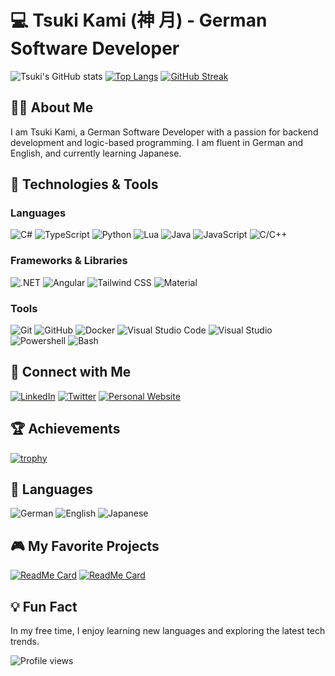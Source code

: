 # 💻 Tsuki Kami (神 月) - German Software Developer

![Tsuki's GitHub stats](https://github-readme-stats.vercel.app/api?username=kami-tsuki&show_icons=true&theme=radical)
[![Top Langs](https://github-readme-stats.vercel.app/api/top-langs/?username=kami-tsuki&layout=compact&theme=radical)](https://github.com/kami-tsuki/github-readme-stats)
[![GitHub Streak](http://github-readme-streak-stats.herokuapp.com?user=kami-tsuki&theme=radical)](https://git.io/streak-stats)

## 🧑‍💻 About Me

I am Tsuki Kami, a German Software Developer with a passion for backend development and logic-based programming. I am fluent in German and English, and currently learning Japanese. 

## 🔧 Technologies & Tools

### Languages
![C#](https://img.shields.io/badge/C%23-239120?style=for-the-badge&logo=c-sharp&logoColor=white)
![TypeScript](https://img.shields.io/badge/TypeScript-007ACC?style=for-the-badge&logo=typescript&logoColor=white)
![Python](https://img.shields.io/badge/Python-3776AB?style=for-the-badge&logo=python&logoColor=white)
![Lua](https://img.shields.io/badge/Lua-2C2D72?style=for-the-badge&logo=lua&logoColor=white)
![Java](https://img.shields.io/badge/Java-007396?style=for-the-badge&logo=java&logoColor=white)
![JavaScript](https://img.shields.io/badge/JavaScript-F7DF1E?style=for-the-badge&logo=javascript&logoColor=black)
![C/C++](https://img.shields.io/badge/C%2FC%2B%2B-00599C?style=for-the-badge&logo=c&logoColor=white)

### Frameworks & Libraries
![.NET](https://img.shields.io/badge/.NET-512BD4?style=for-the-badge&logo=dotnet&logoColor=white)
![Angular](https://img.shields.io/badge/Angular-DD0031?style=for-the-badge&logo=angular&logoColor=white)
![Tailwind CSS](https://img.shields.io/badge/Tailwind_CSS-38B2AC?style=for-the-badge&logo=tailwind-css&logoColor=white)
![Material](https://img.shields.io/badge/Material_UI-0081CB?style=for-the-badge&logo=material-ui&logoColor=white)

### Tools
![Git](https://img.shields.io/badge/Git-F05032?style=for-the-badge&logo=git&logoColor=white)
![GitHub](https://img.shields.io/badge/GitHub-181717?style=for-the-badge&logo=github&logoColor=white)
![Docker](https://img.shields.io/badge/Docker-2496ED?style=for-the-badge&logo=docker&logoColor=white)
![Visual Studio Code](https://img.shields.io/badge/Visual_Studio_Code-007ACC?style=for-the-badge&logo=visual-studio-code&logoColor=white)
![Visual Studio](https://img.shields.io/badge/Visual_Studio-5C2D91?style=for-the-badge&logo=visual-studio&logoColor=white)
![Powershell](https://img.shields.io/badge/Powershell-5391FE?style=for-the-badge&logo=powershell&logoColor=white)
![Bash](https://img.shields.io/badge/GNU_Bash-4EAA25?style=for-the-badge&logo=gnu-bash&logoColor=white)


## 🔗 Connect with Me

[![LinkedIn](https://img.shields.io/badge/LinkedIn-0077B5?style=for-the-badge&logo=linkedin&logoColor=white)](https://www.linkedin.com/in/yourprofile)
[![Twitter](https://img.shields.io/badge/Twitter-1DA1F2?style=for-the-badge&logo=twitter&logoColor=white)](https://twitter.com/yourprofile)
[![Personal Website](https://img.shields.io/badge/Website-000000?style=for-the-badge&logo=About.me&logoColor=white)](https://yourwebsite.com)

## 🏆 Achievements

[![trophy](https://github-profile-trophy.vercel.app/?username=kami-tsuki&theme=radical&no-frame=true&margin-w=15)](https://github.com/ryo-ma/github-profile-trophy)

## 💬 Languages
![German](https://img.shields.io/badge/German-Native-ff69b4)
![English](https://img.shields.io/badge/English-Fluent-blue)
![Japanese](https://img.shields.io/badge/Japanese-Learning-green)

## 🎮 My Favorite Projects

[![ReadMe Card](https://github-readme-stats.vercel.app/api/pin/?username=kami-tsuki&repo=azure-blue&theme=radical)](https://github.com/kami-tsuki/azure-blue)
[![ReadMe Card](https://github-readme-stats.vercel.app/api/pin/?username=kami-tsuki&repo=db-nav-clone-angular&theme=radical)](https://github.com/kami-tsuki/db-nav-clone-angular)



## 💡 Fun Fact
In my free time, I enjoy learning new languages and exploring the latest tech trends.

![Profile views](https://komarev.com/ghpvc/?username=kami-tsuki&color=blueviolet)
